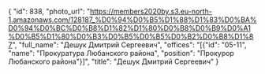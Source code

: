 {
    "id": 838,
    "photo_url": "https://members2020by.s3.eu-north-1.amazonaws.com/128187_%D0%94%D0%B5%D1%88%D1%83%D0%BA%D0%94%D0%BC%D0%B8%D1%82%D1%80%D0%B8%D0%B9%D0%A1%D0%B5%D1%80%D0%B3%D0%B5%D0%B5%D0%B2%D0%B8%D1%87",
    "full_name": "Дешук Дмитрий Сергеевич",
    "offices": "[{\"id\": \"05-11\", \"name\": \"Прокуратура Любанского района\", \"position\": \"Прокурор Любанского района\"}]",
    "title": "Дешук Дмитрий Сергеевич"
}